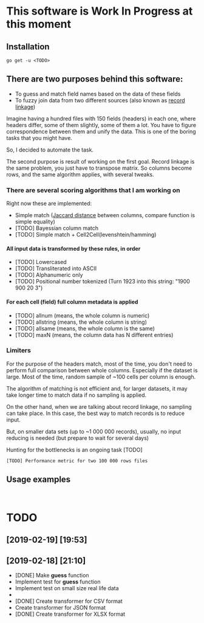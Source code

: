 # This software is Work In Progress at this moment

## Installation

```shell
go get -u <TODO>
```


## There are two purposes behind this software:

* To guess and match field names based on the data of these fields
* To fuzzy join data from two different sources (also known as [record linkage](https://en.wikipedia.org/wiki/Record_linkage))

Imagine having a hundred files with 150 fields (headers) in each one,
where headers differ, some of them slightly, some of them a lot. 
You have to figure correspondence between them and unify the data. 
This is one of the boring tasks that you might have. 

So, I decided to automate the task. 

The second purpose is result of working on the first goal. 
Record linkage is the same problem, you just have to transpose
matrix. So columns become rows, and the same algorithm applies, 
with several tweaks. 

### There are several scoring algorithms that I am working on

Right now these are implemented:

* Simple match ([Jaccard distance](https://en.wikipedia.org/wiki/Jaccard_index) between columns, compare function is simple equality)
* [TODO] Bayessian column match 
* [TODO] Simple match + Cell2Cell(levenshtein/hamming)

#### All input data is transformed by these rules, in order

* [TODO] Lowercased
* [TODO] Transliterated into ASCII
* [TODO] Alphanumeric only
* [TODO] Positional number tokenized (Turn 1923 into this string: "1900 900 20 3")

#### For each cell (field) full column metadata is applied

* [TODO] allnum    (means, the whole column is numeric)
* [TODO] allstring (means, the whole column is string)
* [TODO] allsame   (means, the whole column is the same)
* [TODO] maxN      (means, the column data has N different entries)

### Limiters

For the purpose of the headers match, most of the time, you don't need to perform
full comparison between whole columns. Especially if the dataset is large. 
Most of the time, random sample of ~100 cells per column is enough. 

The algorithm of matching is not efficient and, for larger datasets, it may take 
longer time to match data if no sampling is applied. 

On the other hand, when we are talking about record linkage, no sampling can take place. 
In this case, the best way to match records is to reduce input. 

But, on smaller data sets (up to ~1 000 000 records), usually, no input reducing is 
needed (but prepare to wait for several days)

Hunting for the bottlenecks is an ongoing task [TODO]

```shell
[TODO] Performance metric for two 100 000 rows files
```

## Usage examples

```shell


```









# TODO

## [2019-02-19] [19:53]


## [2019-02-18] [21:10]
* [DONE] Make **guess** function
* Implement test for **guess** function
* Implement test on small size real life data
* 
* [DONE] Create transformer for CSV  format
* Create transformer for JSON format
* [DONE] Create transformer for XLSX format
